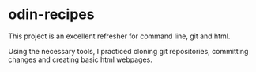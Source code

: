 # odin-recipes
This project is an excellent refresher for command line, git and html.

Using the necessary tools, I practiced cloning git repositories, committing changes and creating basic html webpages.
